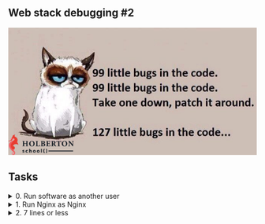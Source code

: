 ## Web stack debugging #2

![debugging](debugging.jpg)

## Tasks

<details>
<summary>0. Run software as another user</summary>

In Linux, the `root` user is like a boss who can do anything they want. This can be good and bad. It's bad if you accidentally run a dangerous command like `rm -rf /`, which can't be undone. So, it's better to use a special user who can do `root` tasks when needed, using a specific command.

In this project, you're given containers where everything runs under the `root` user. This `root` user can also run anything as another user.

You're asked to:
- Create a Bash script that takes one input
- This script should run the `whoami` command as the user you input
- Test your script with different users

_Example:_

```shell
root@ubuntu:~# whoami
root
root@ubuntu:~# ./0-iamsomeoneelse www-data
www-data
root@ubuntu:~# whoami
root
root@ubuntu:~#
```

In this example, the `root` user runs a script that makes them act as the `www-data` user just for the `whoami` command. After that, they go back to being the `root` user.

***
**File:**
- File: `0-iamsomeoneelse`
</details>


<details>
<summary>1. Run Nginx as Nginx</summary>

The `root` user in Unix is like the boss who can do anything. For safety, you should try to stop anyone from logging in as `root`. It's better not to run your web servers as `root` (which is usually the default) but as the `nginx` user instead. This way, if a hacker breaks into your server, they can only do what the `nginx` user can do.

You need to change this container so that Nginx runs as the `nginx` user.

_Here's what you need to do:_

- Make sure `nginx` is running as the `nginx` user
- Make sure `nginx` is listening on all active IPs on port `8080`
- You can't use `apt-get remove`
- Write a Bash script that sets up the container to meet these requirements

After you've fixed it, it should look like this:

```shell
root@ab6f4542747e:~# ps auxff | grep ngin[x]
nginx      884  0.0  0.0  77360  2744 ?        Ss   19:16   0:00 nginx: master process /usr/sbin/nginx
nginx      885  0.0  0.0  77712  2772 ?        S    19:16   0:00  \_ nginx: worker process
nginx      886  0.0  0.0  77712  3180 ?        S    19:16   0:00  \_ nginx: worker process
nginx      887  0.0  0.0  77712  3180 ?        S    19:16   0:00  \_ nginx: worker process
nginx      888  0.0  0.0  77712  3208 ?        S    19:16   0:00  \_ nginx: worker process
root@ab6f4542747e:~#
root@ab6f4542747e:~# nc -z 0 8080 ; echo $?
0
root@ab6f4542747e:~#
```

In this example, `nginx` is running as the `nginx` user and is listening on port `8080`.

***
**File:**
- File: `1-run_nginx_as_nginx`
</details>


<details>
<summary>2. 7 lines or less</summary>

You need to make a shorter version of the script you made in task #1. Here are the rules:

- Your Bash script can't be more than 7 lines long
- There needs to be a new line at the end of the file
- You have to follow the rules for Bash scripts
- You can't use `;`
- You can't use `&&`
- You can't use `wget`
- You can't run the script you made in the previous task (Don't include the name of the previous script in this one)

So, you need to find a way to do the same thing but in a shorter and simpler way. Good luck!
***
**File:**
- File: `100-fix_in_7_lines_or_less`
</details>
